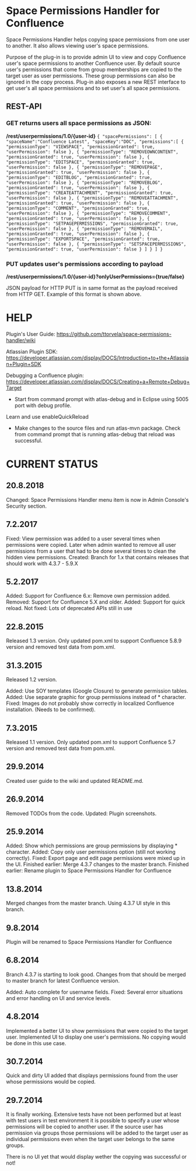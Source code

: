 Space Permissions Handler for Confluence
========================================

Space Permissions Handler helps copying space permissions from one user to another. It also allows viewing user's space permissions.

Purpose of the plug-in is to provide admin UI to view and copy Confluence user's space permissions to another Confluence user. By default source user's permissions that come from group memberships are copied to the target user as user permissions. These group permissions can also be ignored in the copy process. Plug-in also exposes a new REST interface to get user's all space permissions and to set user's all space permissions.

REST-API
--------

### GET returns users all space permissions as JSON:
**/rest/userpermissions/1.0/{user-id}**
`{
	"spacePermissions": [
	{
		"spaceName":"Confluence Latest",
		"spaceKey":"DOC",
		"permissions":[
		{
          "permissionType": "VIEWSPACE",
          "permissionGranted": true,
          "userPermission": false
        },
        {
          "permissionType": "REMOVEOWNCONTENT",
          "permissionGranted": true,
          "userPermission": false
        },
        {
          "permissionType": "EDITSPACE",
          "permissionGranted": true,
          "userPermission": false
        },
        {
          "permissionType": "REMOVEPAGE",
          "permissionGranted": true,
          "userPermission": false
        },
        {
          "permissionType": "EDITBLOG",
          "permissionGranted": true,
          "userPermission": false
        },
        {
          "permissionType": "REMOVEBLOG",
          "permissionGranted": true,
          "userPermission": false
        },
        {
          "permissionType": "CREATEATTACHMENT",
          "permissionGranted": true,
          "userPermission": false
        },
        {
          "permissionType": "REMOVEATTACHMENT",
          "permissionGranted": true,
          "userPermission": false
        },
        {
          "permissionType": "COMMENT",
          "permissionGranted": true,
          "userPermission": false
        },
        {
          "permissionType": "REMOVECOMMENT",
          "permissionGranted": true,
          "userPermission": false
        },
        {
          "permissionType": "SETPAGEPERMISSIONS",
          "permissionGranted": true,
          "userPermission": false
        },
        {
          "permissionType": "REMOVEMAIL",
          "permissionGranted": true,
          "userPermission": false
        },
        {
          "permissionType": "EXPORTSPACE",
          "permissionGranted": true,
          "userPermission": false
        },
        {
          "permissionType": "SETSPACEPERMISSIONS",
          "permissionGranted": true,
          "userPermission": false
        }
		]
	}
	]
}`

### PUT updates user's permissions according to payload
**/rest/userpermissions/1.0/{user-id}?onlyUserPermissions={true/false}**

JSON payload for HTTP PUT is in same format as the payload received from HTTP GET. Example of this format is shown above.

HELP
====

Plugin's User Guide:
https://github.com/ttorvela/space-permissions-handler/wiki

Atlassian Plugin SDK:
https://developer.atlassian.com/display/DOCS/Introduction+to+the+Atlassian+Plugin+SDK

Debugging a Confluence plugin:
https://developer.atlassian.com/display/DOCS/Creating+a+Remote+Debug+Target

- Start from command prompt with atlas-debug and in Eclipse using 5005 port with debug profile.

Learn and use enableQuickReload
- Make changes to the source files and run atlas-mvn package. Check from command prompt that is running atlas-debug that reload was successful.

CURRENT STATUS
==============

20.8.2018
---------

Changed: Space Permissions Handler menu item is now in Admin Console's Security section.

7.2.2017
--------

Fixed: View permission was added to a user several times when permissions were copied. Later when admin wanted to remove all user permissions from a user that had to be done several times to clean the hidden view permissions.
Created: Branch for 1.x that contains releases that should work with 4.3.7 - 5.9.X

5.2.2017
--------

Added: Support for Confluence 6.x: Remove own permission added.
Removed: Support for Confluence 5.X and older.
Added: Support for quick reload.
Not fixed: Lots of deprecated APIs still in use

22.8.2015
--------

Released 1.3 version. Only updated pom.xml to support Confluence 5.8.9 version and removed test data from pom.xml.


31.3.2015
---------

Released 1.2 version.

Added: Use SOY templates (Google Closure) to generate permission tables.
Added: Use separate graphic for group permissions instead of * character.
Fixed: Images do not probably show correctly in localized Confluence installation. (Needs to be confirmed).

7.3.2015
--------

Released 1.1 version. Only updated pom.xml to support Confluence 5.7 version and removed test data from pom.xml.

29.9.2014
---------

Created user guide to the wiki and updated README.md.

26.9.2014
---------

Removed TODOs from the code.
Updated: Plugin screenshots.


25.9.2014
---------

Added: Show which permissions are group permissions by displaying * character.
Added: Copy only user permissions option (still not working correctly).
Fixed: Export page and edit page permissions were mixed up in the UI.
Finished earlier: Merge 4.3.7 changes to the master branch.
Finished earlier: Rename plugin to Space Permissions Handler for Confluence

13.8.2014
---------

Merged changes from the master branch. Using 4.3.7 UI style in this branch.

9.8.2014
--------

Plugin will be renamed to Space Permissions Handler for Confluence

6.8.2014
--------

Branch 4.3.7 is starting to look good. Changes from that should be merged to master branch for latest Confluence version.

Added: Auto complete for username fields.
Fixed: Several error situations and error handling on UI and service levels.

4.8.2014
--------

Implemented a better UI to show permissions that were copied to the target user.
Implemented UI to display one user's permissions. No copying would be done in this use case.

30.7.2014
---------

Quick and dirty UI added that displays permissions found from the user whose permissions would be copied.

29.7.2014
---------

It is finally working. Extensive tests have not been performed but at least with test users in test environment it is possible to specify a user whose permissions will be copied to another user. If the source user has permission via groups those permissions will be added to the target user as individual permissions even when the target user belongs to the same groups.

There is no UI yet that would display wether the copying was successful or not!
